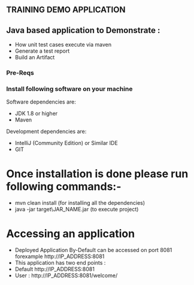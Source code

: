 ## TRAINING DEMO APPLICATION 
## Java based application to Demonstrate :
* How unit test cases execute via maven
* Generate a test report
* Build an Artifact 


### Pre-Reqs

### Install following software on your machine

Software dependencies are:
* JDK 1.8 or higher
* Maven

Development dependencies are:
* IntelliJ (Community Edition) or Similar IDE
* GIT

# Once installation is done please run following commands:-

* mvn clean install (for installing all the dependencies)
* java -jar target\JAR_NAME.jar (to execute project)

# Accessing an application
* Deployed Application By-Default can be accessed on port 8081 forexample http://IP_ADDRESS:8081
* This application has two end points :
* Default http://IP_ADDRESS:8081
* User : http://IP_ADDRESS:8081/welcome/<USERNAME>

